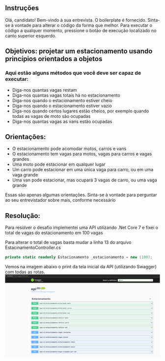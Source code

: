 ## Instruções
Olá, candidato! Bem-vindo à sua entrevista. O boilerplate é fornecido. Sinta-se à vontade para alterar o código da forma que melhor. Para executar o código a qualquer momento, pressione o botão de execução localizado no canto superior esquerdo.

## Objetivos: projetar um estacionamento usando princípios orientados a objetos

### Aqui estão alguns métodos que você deve ser capaz de executar:

- Diga-nos quantas vagas restam
- Diga-nos quantas vagas totais há no estacionamento
- Diga-nos quando o estacionamento estiver cheio
- Diga-nos quando o estacionamento estiver vazio
- Diga-nos quando certos lugares estão cheios, por exemplo quando todas as vagas de moto são ocupadas
- Diga-nos quantas vagas as vans estão ocupadas

## Orientações:

- O estacionamento pode acomodar motos, carros e vans
- O estacionamento tem vagas para motos, vagas para carros e vagas grandes
- Uma moto pode estacionar em qualquer lugar
- Um carro pode estacionar em uma única vaga para carro, ou em uma vaga grande
- Uma van pode estacionar, mas ocupará 3 vagas de carro, ou uma vaga grande

Essas são apenas algumas orientações. Sinta-se à vontade para perguntar ao seu entrevistador sobre mais, conforme necessário


## Resolução:

Para resolver o desafio implementei uma API utilizando .Net Core 7 e fixei o total de vagas do estacionamento em 100 vagas

Para alterar o total de vagas basta mudar a linha 13 do arquivo EstacinamentoController.cs
```cs
private static readonly Estacionamento _estacionamento = new (100);
```

Vemos na imagem abaixo o print da tela inicial da API (utilizando Swagger) com todas as rotas.
![main page](swagger.png)
